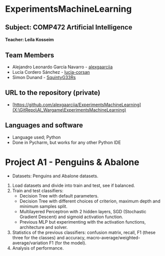# ExperimentsMachineLearning

## Subject: COMP472 Artificial Intelligence
#### Teacher: Leila Kosseim

## Team Members
- Alejandro Leonardo García Navarro - [alexgaarciia](https://github.com/alexgaarciia)
- Lucía Cordero Sánchez - [lucia-corsan](https://github.com/lucia-corsan)
- Simon Dunand - [SquintyG33Rs](https://github.com/SquintyG33Rs)

## URL to the repository (private)
- [https://github.com/alexgaarciia/ExperimentsMachineLearning](X:\GitRepo\AI_Wargame\ExperimentsMachineLearning)  
  
## Languages and software
- Language used; Python
- Done in Pycharm, but works for any other Python IDE
  
# Project A1 - Penguins & Abalone
- Datasets: Penguins and Abalone datasets.

1. Load datasets and divide into train and test, see if balanced.
2. Train and test classifiers:
   - Decision Tree with default parameters.
   - Decision Tree with different choices of criterion, maximum depth and minimum samples split.
   - Multilayered Perceptron with 2 hidden layers, SGD (Stochastic Gradient Descent) and sigmoid activation function.
   - Previous MLP but experimenting with the activation functions, architecture and solver.
3. Statistics of the previous classifiers: confusion matrix, recall, F1 (these three for the classes) and accuracy, macro-average/weighted-average/variation F1  (for the model).
4. Analysis of performance.
